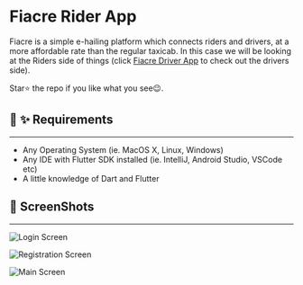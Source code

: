 # **Fiacre Rider App**
Fiacre is a simple e-hailing platform which connects riders and drivers, at a more affordable rate than the regular taxicab. In this case we will be looking at the Riders side of things (click [Fiacre Driver App](https://github.com/MathabatheTokelo/Driver-App.git) to check out the drivers side).

Star⭐ the repo if you like what you see😉.




## **📸 ✨ Requirements**
-----

- Any Operating System (ie. MacOS X, Linux, Windows)
- Any IDE with Flutter SDK installed (ie. IntelliJ, Android Studio, VSCode etc)
- A little knowledge of Dart and Flutter


## **📸 ScreenShots**
-----
![Login Screen ]()



![Registration Screen]()


![Main Screen]()


![]()


